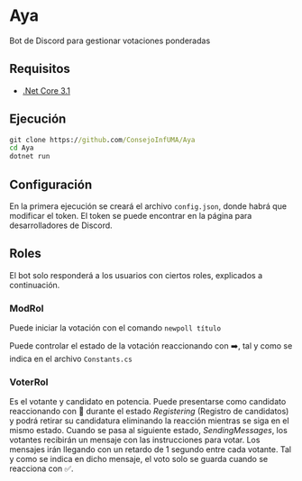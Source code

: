 # Aya
Bot de Discord para gestionar votaciones ponderadas

## Requisitos
- [.Net Core 3.1](https://docs.microsoft.com/es-es/dotnet/core/install/windows?tabs=netcore31)

## Ejecución
```cmd
git clone https://github.com/ConsejoInfUMA/Aya
cd Aya
dotnet run
```

## Configuración
En la primera ejecución se creará el archivo `config.json`, donde habrá que modificar el token.
El token se puede encontrar en la página para desarrolladores de Discord.

## Roles
El bot solo responderá a los usuarios con ciertos roles, explicados a continuación.

### ModRol
Puede iniciar la votación con el comando `newpoll título`

Puede controlar el estado de la votación reaccionando con ➡️, tal y como se indica en el archivo `Constants.cs`

### VoterRol
Es el votante y candidato en potencia. Puede presentarse como candidato reaccionando con 📝 durante el estado _Registering_ (Registro de candidatos) y podrá retirar su candidatura eliminando la reacción mientras se siga en el mismo estado.
Cuando se pasa al siguiente estado, _SendingMessages_, los votantes recibirán un mensaje con las instrucciones para votar. Los mensajes irán llegando con un retardo de 1 segundo entre cada votante.
Tal y como se indica en dicho mensaje, el voto solo se guarda cuando se reacciona con ✅.
